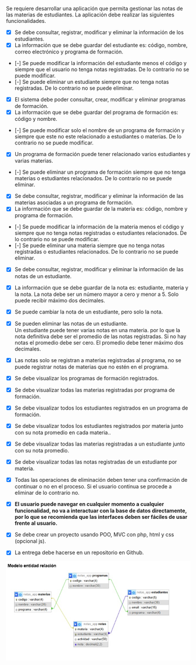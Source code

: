 Se requiere desarrollar una aplicación que permita gestionar las notas de las materias de estudiantes. La aplicación debe realizar las siguientes funcionalidades.

- [x] Se debe consultar, registrar, modificar y eliminar la información de los estudiantes.  
- [x] La información que se debe guardar del estudiante es: código, nombre, correo electrónico y programa de formación.  
- [-] Se puede modificar la información del estudiante menos el código y siempre que el usuario no tenga notas registradas. De lo contrario no se puede modificar.  
- [-] Se puede eliminar un estudiante siempre que no tenga notas registradas. De lo contrario no se puede eliminar.  
    
- [x] El sistema debe poder consultar, crear, modificar y eliminar programas de formación.  
- [x] La información que se debe guardar del programa de formación es: código y nombre.  
- [-] Se puede modificar solo el nombre de un programa de formación y siempre que este no este relacionado a estudiantes o materias. De lo contrario no se puede modificar.  
- [x] Un programa de formación puede tener relacionado varios estudiantes y varias materias.  
- [-] Se puede eliminar un programa de formación siempre que no tenga materias o estudiantes relacionados. De lo contrario no se puede eliminar.  
    
- [x] Se debe consultar, registrar, modificar y eliminar la información de las materias asociadas a un programa de formación.  
- [x] La información que se debe guardar de la materia es: código, nombre y programa de formación.  
- [-] Se puede modificar la información de la materia menos el código y siempre que no tenga notas registradas o estudiantes relacionados. De lo contrario no se puede modificar.  
- [-] Se puede eliminar una materia siempre que no tenga notas registradas o estudiantes relacionados. De lo contrario no se puede eliminar.

- [x] Se debe consultar, registrar, modificar y eliminar la información de las notas de un estudiante.  
- [x] La información que se debe guardar de la nota es: estudiante, materia y la nota. La nota debe ser un número mayor a cero y menor a 5\. Solo puede recibir máximo dos decimales.  
- [x] Se puede cambiar la nota de un estudiante, pero solo la nota.  
- [x] Se pueden eliminar las notas de un estudiante.  
  Un estudiante puede tener varias notas en una materia. por lo que la nota definitiva debe ser el promedio de las notas registradas. Si no hay notas el promedio debe ser cero. El promedio debe tener máximo dos decimales.  
- [x] Las notas solo se registran a materias registradas al programa, no se puede registrar notas de materias que no estén en el programa.  
    
- [x] Se debe visualizar los programas de formación registrados.  
- [x] Se debe visualizar todas las materias registradas por programa de formación.  
- [x] Se debe visualizar todos los estudiantes registrados en un programa de formación.  
- [x] Se debe visualizar todos los estudiantes registrados por materia junto con su nota promedio en cada materia..  
- [x] Se debe visualizar todas las materias registradas a un estudiante junto con su nota promedio.  
- [x] Se debe visualizar todas las notas registradas de un estudiante por materia.  
- [x] Todas las operaciones de eliminación deben tener una confirmación de continuar o no en el proceso. Si el usuario continua se procede a eliminar de lo contrario no.  
- [x] **El usuario puede navegar en cualquier momento a cualquier funcionalidad, no va a interactuar con la base de datos directamente, por lo que se recomienda que las interfaces deben ser fáciles de usar frente al usuario.**  
    
- [x] Se debe crear un proyecto usando POO, MVC con php, html y css (opcional js).  
- [x] La entrega debe hacerse en un repositorio en Github.

![Modelo](Modelo-entidad-relacion.jpeg)

